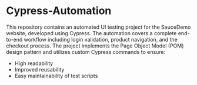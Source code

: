 # Cypress-Automation
This repository contains an automated UI testing project for the SauceDemo website, developed using Cypress.
The automation covers a complete end-to-end workflow including login validation, product navigation, and the checkout process.
The project implements the Page Object Model (POM) design pattern and utilizes custom Cypress commands to ensure:
- High readability
- Improved reusability
- Easy maintainability of test scripts
